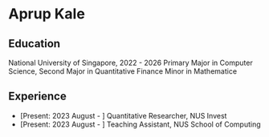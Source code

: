 # Aprup Kale

## Education

National University of Singapore, 2022 - 2026
Primary Major in Computer Science, Second Major in Quantitative Finance
Minor in Mathematice

## Experience

* [Present: 2023 August - ] Quantitative Researcher, NUS Invest
* [Present: 2023 August - ] Teaching Assistant, NUS School of Computing